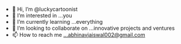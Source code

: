 - 👋 Hi, I’m @luckycartoonist
- 👀 I’m interested in ...you
- 🌱 I’m currently learning ...everything
- 💞️ I’m looking to collaborate on ...innovative projects and ventures
- 📫 How to reach me ...abhinavjaiswal002@gmail.com

<!---
luckycartoonist/luckycartoonist is a ✨ special ✨ repository because its `README.md` (this file) appears on your GitHub profile.
You can click the Preview link to take a look at your changes.
--->
